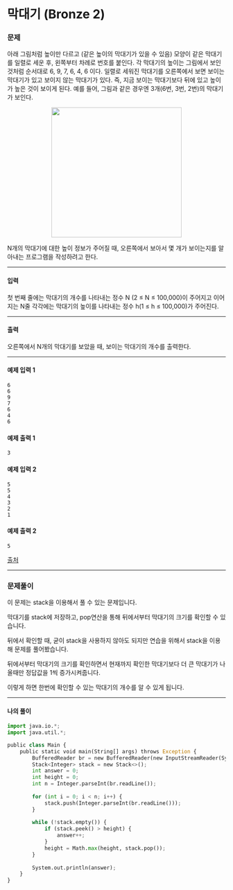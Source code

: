 # 막대기 (Bronze 2)

### 문제

아래 그림처럼 높이만 다르고 (같은 높이의 막대기가 있을 수 있음) 모양이 같은 막대기를 일렬로 세운 후, 왼쪽부터 차례로 번호를 붙인다. 각 막대기의 높이는 그림에서 보인 것처럼 순서대로 6, 9, 7, 6, 4, 6 이다. 일렬로 세워진 막대기를 오른쪽에서 보면 보이는 막대기가 있고 보이지 않는 막대기가 있다. 즉, 지금 보이는 막대기보다 뒤에 있고 높이가 높은 것이 보이게 된다. 예를 들어, 그림과 같은 경우엔 3개(6번, 3번, 2번)의 막대기가 보인다.

<p align="center">
    <img src="https://upload.acmicpc.net/a2ebef22-157f-4059-9bdd-6a0662b81698/-/crop/675x304/47,12/-/preview/" width=300>
</p>

N개의 막대기에 대한 높이 정보가 주어질 때, 오른쪽에서 보아서 몇 개가 보이는지를 알아내는 프로그램을 작성하려고 한다.

---

#### 입력

첫 번째 줄에는 막대기의 개수를 나타내는 정수 N (2 ≤ N ≤ 100,000)이 주어지고 이어지는 N줄 각각에는 막대기의 높이를 나타내는 정수 h(1 ≤ h ≤ 100,000)가 주어진다.

---

#### 출력

오른쪽에서 N개의 막대기를 보았을 때, 보이는 막대기의 개수를 출력한다.

---

#### 예제 입력 1
~~~
6
6
9
7
6
4
6
~~~

#### 예제 출력 1
~~~
3
~~~

#### 예제 입력 2
~~~
5
5
4
3
2
1
~~~

#### 예제 출력 2
~~~
5
~~~

[출처](https://www.acmicpc.net/problem/17608)

---

### 문제풀이

이 문제는 stack을 이용해서 풀 수 있는 문제입니다.   

막대기를 stack에 저장하고, pop연산을 통해 뒤에서부터 막대기의 크기를 확인할 수 있습니다.   

뒤에서 확인할 때, 굳이 stack을 사용하지 않아도 되지만 연습을 위해서 stack을 이용해 문제를 풀어봤습니다.   

뒤에서부터 막대기의 크기를 확인하면서 현재까지 확인한 막대기보다 더 큰 막대기가 나올때만 정답값을 1씩 증가시켜줍니다.   

이렇게 하면 한번에 확인할 수 있는 막대기의 개수를 알 수 있게 됩니다.

---

#### 나의 풀이

~~~python
import java.io.*;
import java.util.*;

public class Main {
    public static void main(String[] args) throws Exception {
        BufferedReader br = new BufferedReader(new InputStreamReader(System.in));
        Stack<Integer> stack = new Stack<>();
        int answer = 0;
        int height = 0;
        int n = Integer.parseInt(br.readLine());
		
        for (int i = 0; i < n; i++) {
            stack.push(Integer.parseInt(br.readLine()));
        }
		
        while (!stack.empty()) {
            if (stack.peek() > height) {
                answer++;
            }
            height = Math.max(height, stack.pop());
        }
		
        System.out.println(answer);
	}
}
~~~
